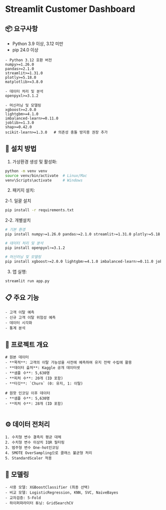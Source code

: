 # Streamlit Customer Dashboard

## 📦 요구사항

- Python 3.9 이상, 3.12 미만
- pip 24.0 이상
```
- Python 3.12 호환 버전
numpy>=1.26.0
pandas>=2.1.0
streamlit>=1.31.0
plotly>=5.18.0
matplotlib>=3.8.0

- 데이터 처리 및 분석
openpyxl>=3.1.2

- 머신러닝 및 모델링
xgboost>=2.0.0
lightgbm>=4.1.0
imbalanced-learn>=0.11.0
joblib>=1.3.0
shap>=0.42.0
scikit-learn>=1.3.0   # 의존성 충돌 방지용 권장 추가
```
## 💾 설치 방법

1. 가상환경 생성 및 활성화:
```bash
python -m venv venv
source venv/bin/activate  # Linux/Mac
venv\Scripts\activate     # Windows
```

2. 패키지 설치:

2-1. 일괄 설치
```bash
pip install -r requirements.txt
```
2-2. 개별설치
```bash
# 기본 환경
pip install numpy>=1.26.0 pandas>=2.1.0 streamlit>=1.31.0 plotly>=5.18.0 matplotlib>=3.8.0 
```
```bash
# 데이터 처리 및 분석
pip install openpyxl>=3.1.2
```
```bash
# 머신러닝 및 모델링
pip install xgboost>=2.0.0 lightgbm>=4.1.0 imbalanced-learn>=0.11.0 joblib>=1.3.0 shap>=0.42.0 scikit-learn>=1.3.0 
```

3. 앱 실행:
```bash
streamlit run app.py
```

## 📋 주요 기능
```
- 고객 이탈 예측
- 신규 고객 이탈 위험성 예측
- 데이터 시각화
- 통계 분석
```


## 🎯 프로젝트 개요
```
# 원본 데이터
- **목적**: 고객의 이탈 가능성을 사전에 예측하여 유지 전략 수립에 활용
- **데이터 출처**: Kaggle 공개 데이터셋
- **샘플 수**: 5,630명
- **피처 수**: 20개 (ID 포함)
- **타깃**: `Churn` (0: 유지, 1: 이탈)

# 원핫 인코딩 이후 데이터
- **샘플 수**: 5,630명
- **피처 수**: 28개 (ID 포함)


```

## ⚙️ 데이터 전처리
```
1. 수치형 변수 결측치 평균 대체
2. 수치형 변수 이상치 IQR 필터링
3. 범주형 변수 One-hot인코딩
4. SMOTE OverSampling으로 클래스 불균형 처리
5. StandardScaler 적용
```

## 🧠 모델링
```
- 사용 모델: XGBoostClassifier (최종 선택)
- 비교 모델: LogisticRegression, KNN, SVC, NaiveBayes
- 교차검증: 5-Fold
- 하이퍼파라미터 튜닝: GridSearchCV

```
